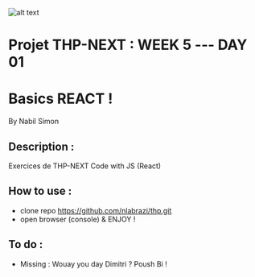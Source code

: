 ![alt text](https://miro.medium.com/max/700/1*vHHBwcUFUaHWXntSnqKdCA.png)


# Projet THP-NEXT : WEEK 5 --- DAY 01
# Basics REACT !

By Nabil Simon


## Description :
Exercices de THP-NEXT
Code with JS (React)


## How to use :
- clone repo https://github.com/nlabrazi/thp.git
- open browser (console) & ENJOY !

## To do :
- Missing : Wouay you day Dimitri ? Poush Bi !
